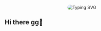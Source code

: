 <p align="center">
    <img style="border-radius: 15px" src="https://readme-typing-svg.herokuapp.com?color=%23000000&center=true&vCenter=true&lines=Hi%2C+welcome+to+my+GitHub+page;My+name+is+%C3%93scar+Rosales+Roca;I+am+studying+coding;Glad+to+see+your+interest+in+my+work&width=600&height=100&background=ffffff&radius=15" 
      alt="Typing SVG">
</p>



## Hi there gg👋

<!--
**OscarRosalesRoca/OscarRosalesRoca** is a ✨ _special_ ✨ repository because its `README.md` (this file) appears on your GitHub profile.

Here are some ideas to get you started:

- 🔭 I’m currently working on ...
- 🌱 I’m currently learning ...
- 👯 I’m looking to collaborate on ...
- 🤔 I’m looking for help with ...
- 💬 Ask me about ...
- 📫 How to reach me: ...
- 😄 Pronouns: ...
- ⚡ Fun fact: ...
-->
